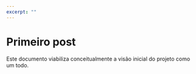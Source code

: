 ```yaml
---
excerpt: ""
---
```


# Primeiro post
Este documento viabiliza conceitualmente a visão inicial do projeto como um todo.


